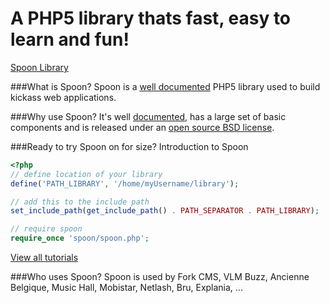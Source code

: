 A PHP5 library thats fast, easy to learn and fun!
====
[Spoon Library](http://www.spoon-library.com)

###What is Spoon?
Spoon is a [well documented][docs] PHP5 library used to build kickass web applications.

###Why use Spoon?
It's well [documented][docs], has a large set of basic components and is released under an [open source BSD license][license].

###Ready to try Spoon on for size?
Introduction to Spoon

```php
<?php
// define location of your library
define('PATH_LIBRARY', '/home/myUsername/library');

// add this to the include path
set_include_path(get_include_path() . PATH_SEPARATOR . PATH_LIBRARY);

// require spoon
require_once 'spoon/spoon.php';
```

[View all tutorials][tutos]

###Who uses Spoon?
Spoon is used by Fork CMS, VLM Buzz, Ancienne Belgique, Music Hall, Mobistar, Netlash, Bru, Explania, ...

[docs]: http://www.spoon-library.com/docs
[tutos]: http://www.spoon-library.com/tutorials
[license]: http://www.spoon-library.com/license
